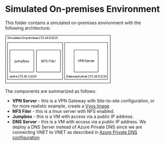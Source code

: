 # Simulated On-premises Environment

This folder contains a simulated on-premises environment with the following architecture:

![The architecture](../../../../../docs/images/terraform/simulatedenvironment.png)

The components are summarized as follows:
* **VPN Server** - this is a VPN Gateway with Site-to-site configuration, or for more realistic example, create a [Vyos Image](../../vpn-single-tunnel-vyos#image-creation)
* **NFS Filer** - this is a linux server with NFS enabled.
* **Jumpbox** - this is a VM with access via a public IP address.
* **DNS Server** - this is a VM with access via a public IP address.  We deploy a DNS Server instead of Azure Private DNS since we are connecting VNET to VNET as described in [Azure Private DNS configuration](https://docs.microsoft.com/en-us/azure/virtual-network/virtual-networks-name-resolution-for-vms-and-role-instances?toc=/azure/dns/toc.json#vms-and-role-instances])
